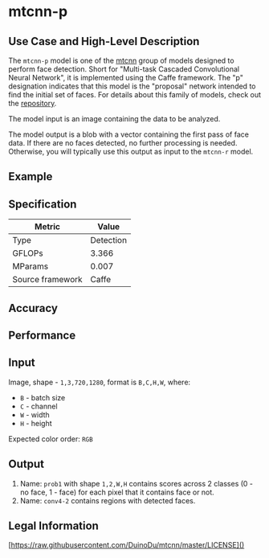 # mtcnn-p

## Use Case and High-Level Description

The `mtcnn-p` model is one of the [mtcnn](https://arxiv.org/ftp/arxiv/papers/1604/1604.02878.pdf) group of models designed to perform face detection. Short for "Multi-task Cascaded Convolutional Neural Network", it is implemented using the Caffe framework. The "p" designation indicates that this model is the "proposal" network intended to find the initial set of faces. For details about this family of models, check out the [repository](https://github.com/DuinoDu/mtcnn).

The model input is an image containing the data to be analyzed.

The model output is a blob with a vector containing the first pass of face data. If there are no faces detected, no further processing is needed. Otherwise, you will typically use this output as input to the `mtcnn-r` model.

## Example

## Specification

| Metric            | Value         |
|-------------------|---------------|
| Type              | Detection     |
| GFLOPs            | 3.366         |
| MParams           | 0.007         |
| Source framework  | Caffe         |

## Accuracy

## Performance

## Input

Image, shape - `1,3,720,1280`, format is `B,C,H,W`, where:

- `B` - batch size
- `C` - channel
- `W` - width
- `H` - height

 Expected color order: `RGB`

## Output

1. Name: `prob1` with shape `1,2,W,H` contains scores across 2 classes (0 - no face, 1 - face) for each pixel that it contains face or not.
2. Name: `conv4-2` contains regions with detected faces.

## Legal Information

[https://raw.githubusercontent.com/DuinoDu/mtcnn/master/LICENSE]()
